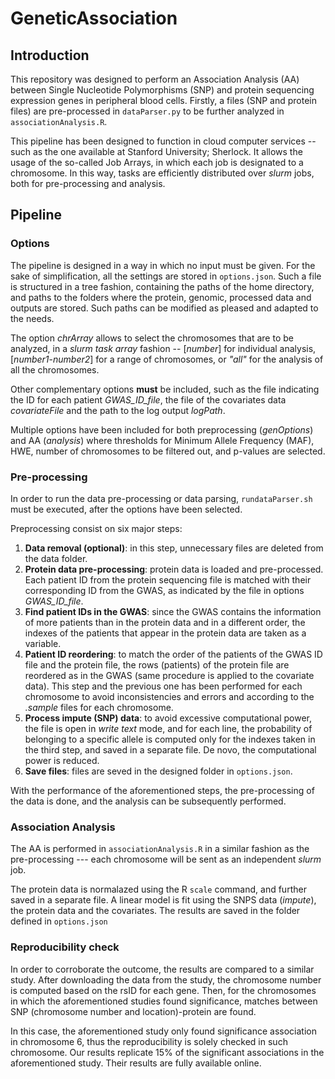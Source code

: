 # GeneticAssociation

## Introduction 

This repository was designed to perform an Association Analysis (AA) between Single Nucleotide Polymorphisms (SNP) and protein sequencing expression genes in peripheral blood cells. Firstly, a files (SNP and protein files) are pre-processed in `dataParser.py` to be further analyzed in `associationAnalysis.R`.

This pipeline has been designed to function in cloud computer services -- such as the one available at Stanford University; Sherlock. It allows the usage of the so-called Job Arrays, in which each job is designated to a chromosome. In this way, tasks are efficiently distributed over _slurm_ jobs, both for pre-processing and analysis. 

## Pipeline

### Options 

The pipeline is designed in a way in which no input must be given. For the sake of simplification, all the settings are stored in `options.json`. Such a file is structured in a tree fashion, containing the paths of the home directory, and paths to the folders where the protein, genomic, processed data and outputs are stored. Such paths can be modified as pleased and adapted to the needs. 

The option _chrArray_ allows to select the chromosomes that are to be analyzed, in a _slurm task array_ fashion -- \[_number_\] for individual analysis, \[_number1_-_number2_\] for a range of chromosomes, or _"all"_ for the analysis of all the chromosomes. 

Other complementary options **must** be included, such as the file indicating the ID for each patient *GWAS_ID_file*, the file of the covariates data *covariateFile* and the path to the log output *logPath*.

Multiple options have been included for both preprocessing (*genOptions*) and AA (*analysis*) where thresholds for Minimum Allele Frequency (MAF), HWE, number of chromosomes to be filtered out, and p-values are selected. 

### Pre-processing 

In order to run the data pre-processing or data parsing, `rundataParser.sh` must be executed, after the options have been selected. 

Preprocessing consist on six major steps:
1. **Data removal (optional)**: in this step, unnecessary files are deleted from the data folder. 
2. **Protein data pre-processing**: protein data is loaded and pre-processed. Each patient ID from the protein sequencing file is matched with their corresponding ID from the GWAS, as indicated by the file in options *GWAS_ID_file*.
3. **Find patient IDs in the GWAS**: since the GWAS contains the information of more patients than in the protein data and in a different order, the indexes of the patients that appear in the protein data are taken as a variable. 
4. **Patient ID reordering**: to match the order of the patients of the GWAS ID file and the protein file, the rows (patients) of the protein file are reordered as in the GWAS (same procedure is applied to the covariate data). This step and the previous one has been performed for each chromosome to avoid inconsistencies and errors and according to the *.sample* files for each chromosome. 
5. **Process impute (SNP) data**: to avoid excessive computational power, the file is open in *write text* mode, and for each line, the probability of belonging to a specific allele is computed only for the indexes taken in the third step, and saved in a separate file. De novo, the computational power is reduced. 
6. **Save files**: files are seved in the designed folder in `options.json`. 

With the performance of the aforementioned steps, the pre-processing of the data is done, and the analysis can be subsequently performed. 

### Association Analysis 

The AA is performed in `associationAnalysis.R` in a similar fashion as the pre-processing --- each chromosome will be sent as an independent *slurm* job. 

The protein data is normalazed using the R `scale` command, and further saved in a separate file. A linear model is fit using the SNPS data (*impute*), the protein data and the covariates. The results are saved in the folder defined in `options.json`

### Reproducibility check 

In order to corroborate the outcome, the results are compared to a similar study. After downloading the data from the study, the chromosome number is computed based on the rsID for each gene. Then, for the chromosomes in which the aforementioned studies found significance, matches between SNP (chromosome number and location)-protein are found. 

In this case, the aforementioned study only found significance association in chromosome 6, thus the reproducibility is solely checked in such chromosome. Our results replicate 15% of the significant associations in the aforementioned study. Their results are fully available online.

